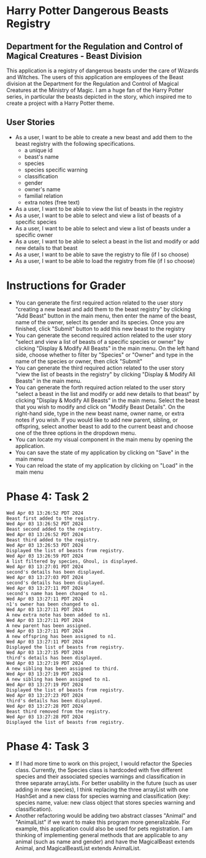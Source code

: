 # Harry Potter Dangerous Beasts Registry

## Department for the Regulation and Control of Magical Creatures - Beast Division

This application is a registry of dangerous beasts under the care of Wizards and Witches. 
The users of this application are employees of the Beast division at the Department for the Regulation and Control of 
Magical Creatures at the Ministry of Magic. I am a huge fan of the Harry Potter series, in particular the beasts
depicted in the story, which inspired me to create a project with a Harry Potter theme.

## User Stories
- As a user, I want to be able to create a new beast and add them to the beast registry with the following specifications.
    - a unique id
    - beast's name
    - species
    - species specific warning
    - classification
    - gender
    - owner's name
    - familial relation
    - extra notes (free text)
- As a user, I want to be able to view the list of beasts in the registry
- As a user, I want to be able to select and view a list of beasts of a specific species
- As a user, I want to be able to select and view a list of beasts under a specific owner
- As a user, I want to be able to select a beast in the list and modify or add new details to that beast
- As a user, I want to be able to save the registry to file (if I so choose)
- As a user, I want to be able to load the registry from file (if I so choose)

# Instructions for Grader
- You can generate the first required action related to the user story "creating a new beast and add them to the beast
registry" by clicking "Add Beast" button in the main menu, then enter the name of the beast, name of the owner, 
select its gender and its species. Once you are finished, click "Submit" button to add this new beast to the registry
- You can generate the second required action related to the user story "select and view a list of beasts of a specific 
species or owner" by clicking "Display & Modify All Beasts" in the main menu. On the left hand side, choose whether to 
filter by "Species" or "Owner" and type in the name of the species or owner, then click "Submit"
- You can generate the third required action related to the user story "view the list of beasts in the registry" by
clicking "Display & Modify All Beasts" in the main menu.
- You can generate the forth required action related to the user story "select a beast in the list and modify or add 
new details to that beast" by clicking "Display & Modify All Beasts" in the main menu. Select the beast that you
wish to modify and click on "Modify Beast Details". On the right-hand side, type in the new beast name, owner name, or 
extra notes if you wish. If you would like to add new parent, sibling, or offspring, select another beast to add to the
current beast and choose one of the three options in the dropdown menu.
- You can locate my visual component in the main menu by opening the application.
- You can save the state of my application by clicking on "Save" in the main menu
- You can reload the state of my application by clicking on "Load" in the main menu

# Phase 4: Task 2
````
Wed Apr 03 13:26:52 PDT 2024
Beast first added to the registry.
Wed Apr 03 13:26:52 PDT 2024
Beast second added to the registry.
Wed Apr 03 13:26:52 PDT 2024
Beast third added to the registry.
Wed Apr 03 13:26:53 PDT 2024
Displayed the list of beasts from registry.
Wed Apr 03 13:26:59 PDT 2024
A list filtered by species, Ghoul, is displayed.
Wed Apr 03 13:27:01 PDT 2024
second's details has been displayed.
Wed Apr 03 13:27:03 PDT 2024
second's details has been displayed.
Wed Apr 03 13:27:11 PDT 2024
second's name has been changed to n1.
Wed Apr 03 13:27:11 PDT 2024
n1's owner has been changed to o1.
Wed Apr 03 13:27:11 PDT 2024
A new extra note has been added to n1.
Wed Apr 03 13:27:11 PDT 2024
A new parent has been assigned.
Wed Apr 03 13:27:11 PDT 2024
A new offspring has been assigned to n1.
Wed Apr 03 13:27:11 PDT 2024
Displayed the list of beasts from registry.
Wed Apr 03 13:27:15 PDT 2024
third's details has been displayed.
Wed Apr 03 13:27:19 PDT 2024
A new sibling has been assigned to third.
Wed Apr 03 13:27:19 PDT 2024
A new sibling has been assigned to n1.
Wed Apr 03 13:27:19 PDT 2024
Displayed the list of beasts from registry.
Wed Apr 03 13:27:23 PDT 2024
third's details has been displayed.
Wed Apr 03 13:27:28 PDT 2024
Beast third removed from the registry.
Wed Apr 03 13:27:28 PDT 2024
Displayed the list of beasts from registry.
````

# Phase 4: Task 3
- If I had more time to work on this project, I would refactor the Species class. Currently, the Species
class is hardcoded with five different species and their associated species warnings and classification in three 
separate arrayLists. For better usability in the future (such as user adding in new species), I think replacing the 
three arrayList with one HashSet and a new class for species warning and classification (key: species name, value: 
new class object that stores species warning and classification).
- Another refactoring would be adding two abstract classes "Animal" and "AnimalList" if we want to make this program 
more generalizable. For example, this application could also be used for pets registration. I am thinking of implementing general methods
that are applicable to any animal (such as name and gender) and have the MagicalBeast extends Animal, and MagicalBeastList
extends AnimalList.

[comment]:<> (An example of text with **bold** and *italic* fonts.)